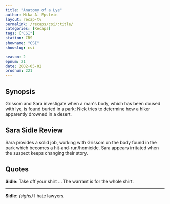 ```yaml
---
title: "Anatomy of a Lye"
author: Mika A. Epstein
layout: recap-tv
permalink: /recaps/csi/:title/
categories: [Recaps]
tags: ["CSI"]
station: CBS
showname: "CSI"
showslug: csi

season: 2  
epnum: 21
date: 2002-05-02
prodnum: 221  
---
```


## Synopsis

Grissom and Sara investigate when a man's body, which has been doused with lye, is found buried in a park; Nick tries to determine how a hiker apparently drowned in a desert.

## Sara Sidle Review

Sara provides a solid job, working with Grissom on the body found in the park which becomes a hit-and-run/homicide. Sara appears irritated when the suspect keeps changing their story.

## Quotes

**Sidle:** Take off your shirt ... The warrant is for the whole shirt.  

- - -

**Sidle:** _(sighs)_ I hate lawyers.

